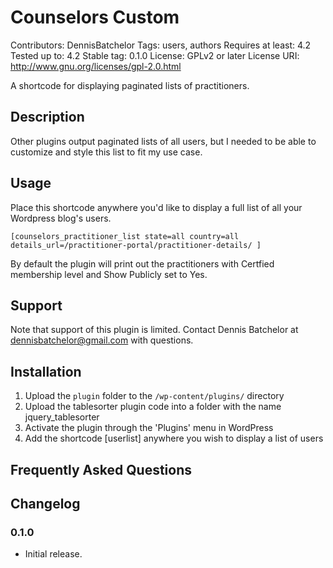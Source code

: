 # Counselors Custom
Contributors: DennisBatchelor
Tags: users, authors
Requires at least: 4.2
Tested up to: 4.2
Stable tag: 0.1.0
License: GPLv2 or later
License URI: http://www.gnu.org/licenses/gpl-2.0.html

A shortcode for displaying paginated lists of practitioners.

## Description

Other plugins output paginated lists of all users, but I needed to be able to customize and style this list to fit my use case.  

## Usage

Place this shortcode anywhere you'd like to display a full list of all your Wordpress blog's users.

`
[counselors_practitioner_list state=all country=all details_url=/practitioner-portal/practitioner-details/ ]
`

By default the plugin will print out the practitioners with Certfied membership level and Show Publicly set to Yes. 

## Support

Note that support of this plugin is limited. Contact Dennis Batchelor at
dennisbatchelor@gmail.com with questions.

## Installation

1. Upload the `plugin` folder to the `/wp-content/plugins/` directory
1. Upload the tablesorter plugin code into a folder with the name jquery_tablesorter
1. Activate the plugin through the 'Plugins' menu in WordPress
1. Add the shortcode [userlist] anywhere you wish to display a list of users

## Frequently Asked Questions


## Changelog


### 0.1.0
* Initial release.
